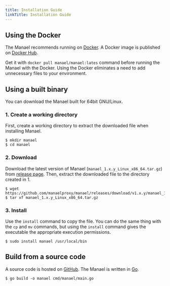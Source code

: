```yaml
---
title: Installation Guide
linkTitle: Installation Guide
---
```


## Using the Docker

The Manael recommends running on [Docker](https://www.docker.com/). A Docker image is published on [Docker Hub](https://hub.docker.com/).

Get it with `docker pull manael/manael:lates` command before running the Manael with the Docker. Using the Docker eliminates a need to add unnecessary files to your environment.

## Using a built binary

You can download the Manael built for 64bit GNU/Linux.

### 1. Create a working directory

First, create a working directory to extract the downloaded file when installing Manael.

```console
$ mkdir manael
$ cd manael
```

### 2. Download

Download the latest version of Manael (`manael_1.x.y_Linux_x86_64.tar.gz`) from [release page](https://github.com/manaelproxy/manael/releases). Then, extract the downloaded file to the directory created in 1.

```console
$ wget https://github.com/manaelproxy/manael/releases/download/v1.x.y/manael_1.x.y_Linux_x86_64.tar.gz
$ tar xf manael_1.x.y_Linux_x86_64.tar.gz
```

### 3. Install

Use the `install` command to copy the file. You can do the same thing with the `cp` and `mv` commands, but using the `install` command gives the executable the appropriate execution permissions.

```console
$ sudo install manael /usr/local/bin
```

## Build from a source code

A source code is hosted on [GitHub](https://github.com/manaelproxy/manael). The Manael is written in [Go](https://golang.org/).

```console
$ go build -o manael cmd/manael/main.go
```
